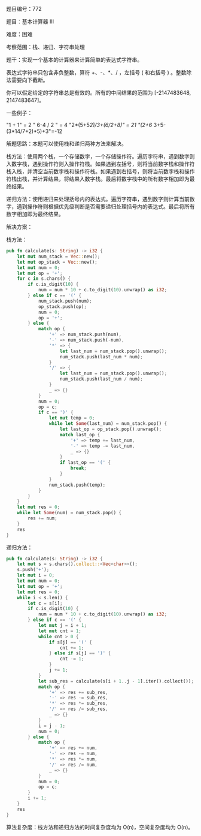 题目编号：772

题目：基本计算器 III

难度：困难

考察范围：栈、递归、字符串处理

题干：实现一个基本的计算器来计算简单的表达式字符串。

表达式字符串只包含非负整数，算符 +、-、*、/ ，左括号 ( 和右括号 ) 。整数除法需要向下截断。

你可以假定给定的字符串总是有效的。所有的中间结果的范围为 [-2147483648, 2147483647]。

一些例子：

"1 + 1" = 2
" 6-4 / 2 " = 4
"2*(5+5*2)/3+(6/2+8)" = 21
"(2+6* 3+5- (3*14/7+2)*5)+3"=-12

解题思路：本题可以使用栈和递归两种方法来解决。

栈方法：使用两个栈，一个存储数字，一个存储操作符。遍历字符串，遇到数字则入数字栈，遇到操作符则入操作符栈。如果遇到左括号，则将当前数字栈和操作符栈入栈，并清空当前数字栈和操作符栈。如果遇到右括号，则将当前数字栈和操作符栈出栈，并计算结果，将结果入数字栈。最后将数字栈中的所有数字相加即为最终结果。

递归方法：使用递归来处理括号内的表达式。遍历字符串，遇到数字则计算当前数字，遇到操作符则根据优先级判断是否需要递归处理括号内的表达式。最后将所有数字相加即为最终结果。

解决方案：

栈方法：

```rust
pub fn calculate(s: String) -> i32 {
    let mut num_stack = Vec::new();
    let mut op_stack = Vec::new();
    let mut num = 0;
    let mut op = '+';
    for c in s.chars() {
        if c.is_digit(10) {
            num = num * 10 + c.to_digit(10).unwrap() as i32;
        } else if c == '(' {
            num_stack.push(num);
            op_stack.push(op);
            num = 0;
            op = '+';
        } else {
            match op {
                '+' => num_stack.push(num),
                '-' => num_stack.push(-num),
                '*' => {
                    let last_num = num_stack.pop().unwrap();
                    num_stack.push(last_num * num);
                }
                '/' => {
                    let last_num = num_stack.pop().unwrap();
                    num_stack.push(last_num / num);
                }
                _ => {}
            }
            num = 0;
            op = c;
            if c == ')' {
                let mut temp = 0;
                while let Some(last_num) = num_stack.pop() {
                    let last_op = op_stack.pop().unwrap();
                    match last_op {
                        '+' => temp += last_num,
                        '-' => temp -= last_num,
                        _ => {}
                    }
                    if last_op == '(' {
                        break;
                    }
                }
                num_stack.push(temp);
            }
        }
    }
    let mut res = 0;
    while let Some(num) = num_stack.pop() {
        res += num;
    }
    res
}
```

递归方法：

```rust
pub fn calculate(s: String) -> i32 {
    let mut s = s.chars().collect::<Vec<char>>();
    s.push('+');
    let mut i = 0;
    let mut num = 0;
    let mut op = '+';
    let mut res = 0;
    while i < s.len() {
        let c = s[i];
        if c.is_digit(10) {
            num = num * 10 + c.to_digit(10).unwrap() as i32;
        } else if c == '(' {
            let mut j = i + 1;
            let mut cnt = 1;
            while cnt > 0 {
                if s[j] == '(' {
                    cnt += 1;
                } else if s[j] == ')' {
                    cnt -= 1;
                }
                j += 1;
            }
            let sub_res = calculate(s[i + 1..j - 1].iter().collect());
            match op {
                '+' => res += sub_res,
                '-' => res -= sub_res,
                '*' => res *= sub_res,
                '/' => res /= sub_res,
                _ => {}
            }
            i = j - 1;
            num = 0;
        } else {
            match op {
                '+' => res += num,
                '-' => res -= num,
                '*' => res *= num,
                '/' => res /= num,
                _ => {}
            }
            num = 0;
            op = c;
        }
        i += 1;
    }
    res
}
```

算法复杂度：栈方法和递归方法的时间复杂度均为 O(n)，空间复杂度均为 O(n)。